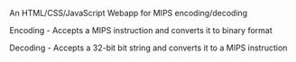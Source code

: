 An HTML/CSS/JavaScript Webapp for MIPS encoding/decoding

Encoding - Accepts a MIPS instruction and converts it to binary format

Decoding - Accepts a 32-bit bit string and converts it to a MIPS instruction
